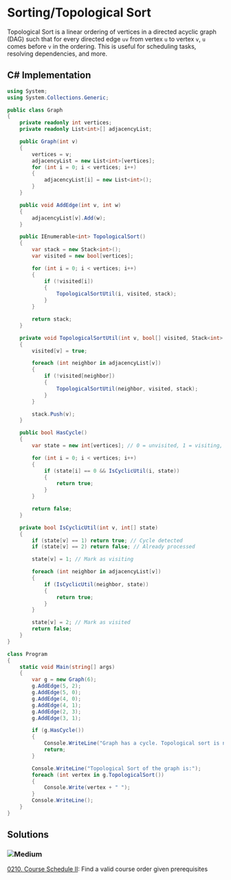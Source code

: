 # Sorting/Topological Sort

Topological Sort is a linear ordering of vertices in a directed acyclic graph (DAG) such that for every directed edge `uv` from vertex `u` to vertex `v`, `u` comes before `v` in the ordering. This is useful for scheduling tasks, resolving dependencies, and more.

## C# Implementation
```csharp
using System;
using System.Collections.Generic;

public class Graph
{
    private readonly int vertices;
    private readonly List<int>[] adjacencyList;

    public Graph(int v)
    {
        vertices = v;
        adjacencyList = new List<int>[vertices];
        for (int i = 0; i < vertices; i++)
        {
            adjacencyList[i] = new List<int>();
        }
    }

    public void AddEdge(int v, int w)
    {
        adjacencyList[v].Add(w);
    }

    public IEnumerable<int> TopologicalSort()
    {
        var stack = new Stack<int>();
        var visited = new bool[vertices];

        for (int i = 0; i < vertices; i++)
        {
            if (!visited[i])
            {
                TopologicalSortUtil(i, visited, stack);
            }
        }

        return stack;
    }

    private void TopologicalSortUtil(int v, bool[] visited, Stack<int> stack)
    {
        visited[v] = true;

        foreach (int neighbor in adjacencyList[v])
        {
            if (!visited[neighbor])
            {
                TopologicalSortUtil(neighbor, visited, stack);
            }
        }

        stack.Push(v);
    }

    public bool HasCycle()
    {
        var state = new int[vertices]; // 0 = unvisited, 1 = visiting, 2 = visited

        for (int i = 0; i < vertices; i++)
        {
            if (state[i] == 0 && IsCyclicUtil(i, state))
            {
                return true;
            }
        }

        return false;
    }

    private bool IsCyclicUtil(int v, int[] state)
    {
        if (state[v] == 1) return true; // Cycle detected
        if (state[v] == 2) return false; // Already processed

        state[v] = 1; // Mark as visiting

        foreach (int neighbor in adjacencyList[v])
        {
            if (IsCyclicUtil(neighbor, state))
            {
                return true;
            }
        }

        state[v] = 2; // Mark as visited
        return false;
    }
}

class Program
{
    static void Main(string[] args)
    {
        var g = new Graph(6);
        g.AddEdge(5, 2);
        g.AddEdge(5, 0);
        g.AddEdge(4, 0);
        g.AddEdge(4, 1);
        g.AddEdge(2, 3);
        g.AddEdge(3, 1);

        if (g.HasCycle())
        {
            Console.WriteLine("Graph has a cycle. Topological sort is not possible.");
            return;
        }

        Console.WriteLine("Topological Sort of the graph is:");
        foreach (int vertex in g.TopologicalSort())
        {
            Console.Write(vertex + " ");
        }
        Console.WriteLine();
    }
}
```

## Solutions

### ![Medium](https://img.shields.io/badge/Medium-fac31d)

[0210. Course Schedule II](/Sorting%2FTopological%20Sort%2F0210.%20Course%20Schedule%20II): Find a valid course order given prerequisites
